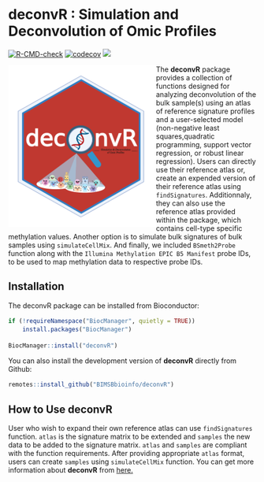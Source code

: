 
<!-- README.md is generated from README.Rmd. Please edit that file -->

# deconvR : Simulation and Deconvolution of Omic Profiles

[![R-CMD-check](https://github.com/BIMSBbioinfo/deconvR/actions/workflows/R-CMD-check.yaml/badge.svg)](https://github.com/BIMSBbioinfo/deconvR/actions/workflows/R-CMD-check.yaml)
[![codecov](https://codecov.io/gh/BIMSBbioinfo/deconvR/branch/master/graph/badge.svg?token=F86XU6BI9S)](https://codecov.io/gh/BIMSBbioinfo/deconvR)
[![](https://img.shields.io/badge/release%20version-1.4.4-green.svg)](https://www.bioconductor.org/packages/deconvR)

<!-- badges: start -->
<!-- badges: end -->

<img src="deconvR_logo.png" align="left" alt="logo" width="300" style = "border: none; float: center ;">

The **deconvR** package provides a collection of functions designed for
analyzing deconvolution of the bulk sample(s) using an atlas of
reference signature profiles and a user-selected model (non-negative
least squares,quadratic programming, support vector regression, or
robust linear regression). Users can directly use their reference atlas
or, create an expended version of their reference atlas using
`findSignatures`. Additionnaly, they can also use the reference atlas
provided within the package, which contains cell-type specific
methylation values. Another option is to simulate bulk signatures of
bulk samples using `simulateCellMix`. And finally, we included
`BSmeth2Probe` function along with the `Illumina Methylation EPIC B5 Manifest`
probe IDs, to be used to map methylation data to respective probe IDs.

## Installation

The deconvR package can be installed from Bioconductor:

``` r
if (!requireNamespace("BiocManager", quietly = TRUE))
    install.packages("BiocManager")

BiocManager::install("deconvR")
```

You can also install the development version of **deconvR** directly
from Github:

``` r
remotes::install_github("BIMSBbioinfo/deconvR")
```

## How to Use deconvR

User who wish to expand their own reference atlas can use
`findSignatures` function. `atlas` is the signature matrix to be
extended and `samples` the new data to be added to the signature matrix.
`atlas` and `samples` are compliant with the function requirements.
After providing appropriate `atlas` format, users can create `samples`
using `simulateCellMix` function. You can get more information about
**deconvR** from [here.](http://bioinformatics.mdc-berlin.de/deconvR/)

